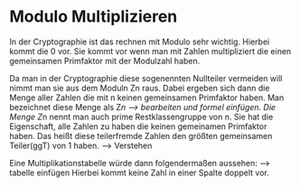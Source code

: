 # Modulo Multiplizieren 
In der Cryptographie ist das rechnen mit Modulo sehr wichtig. Hierbei kommt die 0 vor. Sie kommt vor wenn man mit Zahlen multipliziert die einen gemeinsamen Primfaktor mit der Modulzahl haben. 

Da man in der Cryptographie diese sogenennten Nullteiler vermeiden will nimmt man sie aus dem Moduln Zn raus. Dabei ergeben sich dann die Menge aller Zahlen die mit n keinen gemeinsamen Primfaktor haben. Man bezeichnet diese Menge als Z*n
-->  bearbeiten und formel einfügen. 
Die Menge Z*n nennt man auch prime Restklassengruppe von n.
Sie hat die Eigenschaft, alle Zahlen zu haben die keinen gemeinamen Primfaktor haben. Das heißt diese teilerfremde Zahlen den größten gemeinsamen Teiler(ggT) von 1 haben.
--> Verstehen 

Eine Multiplikationstabelle würde dann folgendermaßen aussehen:
--> tabelle einfügen
Hierbei kommt keine Zahl in einer Spalte doppelt vor. 
